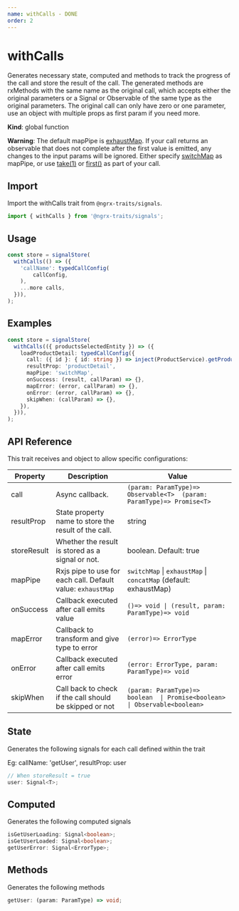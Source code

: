 ```yaml
---
name: withCalls - DONE
order: 2
---
```


# withCalls

Generates necessary state, computed and methods to track the progress of the call and store the result of the call. The generated methods are rxMethods with the same name as the original call, which accepts either the original parameters or a Signal or Observable of the same type as the original parameters. The original call can only have zero or one parameter, use an object with multiple props as first param if you need more.

**Kind**: global function

**Warning**: The default mapPipe is [exhaustMap](https://www.learnrxjs.io/learn-rxjs/operators/transformation/exhaustmap). If your call returns an observable that does not complete after the first value is emitted, any changes to the input params will be ignored. Either specify [switchMap](https://www.learnrxjs.io/learn-rxjs/operators/transformation/switchmap) as mapPipe, or use [take(1)](https://www.learnrxjs.io/learn-rxjs/operators/filtering/take) or [first()](https://www.learnrxjs.io/learn-rxjs/operators/filtering/first) as part of your call.

## Import

Import the withCalls trait from `@ngrx-traits/signals`.

```ts
import { withCalls } from '@ngrx-traits/signals';
```

## Usage

```typescript
const store = signalStore(
  withCalls(() => ({
    'callName': typedCallConfig(
        callConfig,
    ),
    ...more calls,
  })),
);
```

## Examples

```typescript
const store = signalStore(
  withCalls(({ productsSelectedEntity }) => ({
    loadProductDetail: typedCallConfig({
      call: ({ id }: { id: string }) => inject(ProductService).getProductDetail(id),
      resultProp: 'productDetail',
      mapPipe: 'switchMap',
      onSuccess: (result, callParam) => {},
      mapError: (error, callParam) => {},
      onError: (error, callParam) => {},
      skipWhen: (callParam) => {},
    }),
  })),
);
```

## API Reference

This trait receives and object to allow specific configurations:

| Property    | Description                                                 | Value                                                                       |
| ----------- | ----------------------------------------------------------- | --------------------------------------------------------------------------- |
| call        | Async callback.                                             | `(param: ParamType)=> Observable<T>  (param: ParamType)=> Promise<T>`       |
| resultProp  | State property name to store the result of the call.        | string                                                                      |
| storeResult | Whether the result is stored as a signal or not.            | boolean. Default: true                                                      |
| mapPipe     | Rxjs pipe to use for each call. Default value: `exhaustMap` | `switchMap` \| `exhaustMap` \| `concatMap` (default: exhaustMap)            |
| onSuccess   | Callback executed after call emits value                    | `()=> void \| (result, param: ParamType)=> void`                            |
| mapError    | Callback to transform and give type to error                | `(error)=> ErrorType`                                                       |
| onError     | Callback executed after call emits error                    | `(error: ErrorType, param: ParamType)=> void`                               |
| skipWhen    | Call back to check if the call should be skipped or not     | `(param: ParamType)=> boolean  \| Promise<boolean>  \| Observable<boolean>` |

## State

Generates the following signals for each call defined within the trait

Eg: callName: 'getUser', resultProp: user

```typescript
// When storeResult = true
user: Signal<T>;
```

## Computed

Generates the following computed signals

```typescript
isGetUserLoading: Signal<boolean>;
isGetUserLoaded: Signal<boolean>;
getUserError: Signal<ErrorType>;
```

## Methods

Generates the following methods

```typescript
getUser: (param: ParamType) => void;
```
